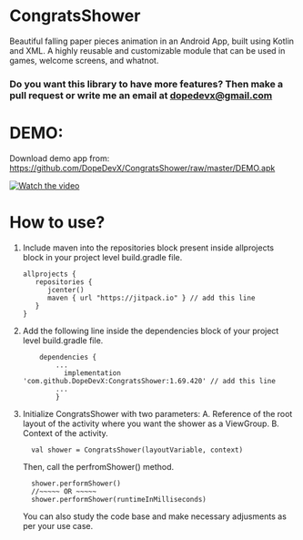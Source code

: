 # CongratsShower
Beautiful falling paper pieces animation in an Android App, built using Kotlin and XML. A highly reusable and customizable module that can be used in games, welcome screens, and whatnot.

### Do you want this library to have more features? Then make a pull request or write me an email at dopedevx@gmail.com

# DEMO:

Download demo app from: https://github.com/DopeDevX/CongratsShower/raw/master/DEMO.apk

[![Watch the video](https://i.stack.imgur.com/ezpUI.gif)](https://youtu.be/vt5fpE0bzSY)

# How to use?

1. Include maven into the repositories block present inside allprojects block in your project level build.gradle file. 

    ```
    allprojects {
       repositories {
          jcenter()
          maven { url "https://jitpack.io" } // add this line
       }
    }
    ```
2. Add the following line inside the dependencies block of your project level build.gradle file.

    ```
    	dependencies {
            ...
	          implementation 'com.github.DopeDevX:CongratsShower:1.69.420' // add this line
            ...
	        }
    ```
3. Initialize CongratsShower with two parameters: 
    A. Reference of the root layout of the activity where you want the shower as a ViewGroup.
    B. Context of the activity.
    
    ```
      val shower = CongratsShower(layoutVariable, context)
    ```
    Then, call the perfromShower() method.
    
    ```
      shower.performShower()
      //~~~~~ OR ~~~~~
      shower.performShower(runtimeInMilliseconds)
    ```
    
    You can also study the code base and make necessary adjusments as per your use case.
